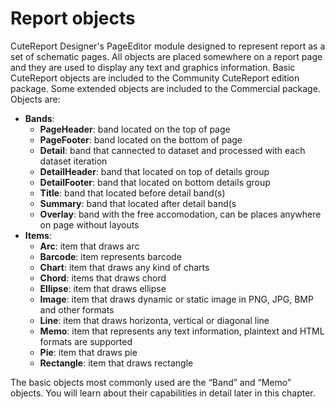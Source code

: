 Report objects
====
CuteReport Designer's PageEditor module designed to represent report as a set of schematic pages. All objects are placed somewhere on a report page and they are used to display any text and graphics information. Basic CuteReport objects are included to the Community CuteReport edition package. Some extended objects are included to the Commercial package.
Objects are:
* __Bands__:
  * __PageHeader__: band located on the top of page
  * __PageFooter__: band located on the bottom of page
  * __Detail__: band that cannected to dataset and processed with each dataset iteration
  * __DetailHeader__: band that located on top of details group
  * __DetailFooter__: band that located on bottom details group
  * __Title__: band that located before detail band(s)
  * __Summary__: band that located after detail band(s
  * __Overlay__: band with the free accomodation, can be places anywhere on page without layouts
* __Items__:
  * __Arc__: item that draws arc
  * __Barcode__: item represents barcode
  * __Chart__: item that draws any kind of charts
  * __Chord__: items that draws chord
  * __Ellipse__: item that draws ellipse
  * __Image__: item that draws dynamic or static image in PNG, JPG, BMP and other formats
  * __Line__: item that draws horizonta, vertical or diagonal line
  * __Memo__: item that represents any text information, plaintext and HTML formats are supported
  * __Pie__: item that draws pie
  * __Rectangle__: item that draws rectangle

The basic objects most commonly used are the “Band” and “Memo” objects. You will learn about their capabilities in detail later in this chapter.
